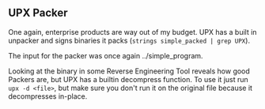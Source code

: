## UPX Packer

One again, enterprise products are way out of my budget.
UPX has a built in unpacker and signs binaries it packs (`strings simple_packed | grep UPX`).

The input for the packer was once again ../simple_program.

Looking at the binary in some Reverse Engineering Tool reveals how good Packers are, but UPX has a builtin decompress function.
To use it just run `upx -d <file>`, but make sure you don't run it on the original file because it decompresses in-place.